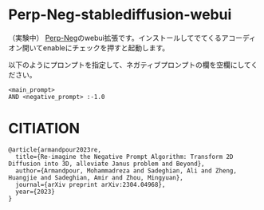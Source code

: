 # Perp-Neg-stablediffusion-webui
（実験中）
[Perp-Neg](https://github.com/Perp-Neg/Perp-Neg-stablediffusion)のwebui拡張です。インストールしてでてくるアコーディオン開いてenableにチェックを押すと起動します。

以下のようにプロンプトを指定して、ネガティブプロンプトの欄を空欄にしてください。
```
<main_prompt>
AND <negative_prompt> :-1.0
```

# CITIATION
```
@article{armandpour2023re,
  title={Re-imagine the Negative Prompt Algorithm: Transform 2D Diffusion into 3D, alleviate Janus problem and Beyond},
  author={Armandpour, Mohammadreza and Sadeghian, Ali and Zheng, Huangjie and Sadeghian, Amir and Zhou, Mingyuan},
  journal={arXiv preprint arXiv:2304.04968},
  year={2023}
}
```
